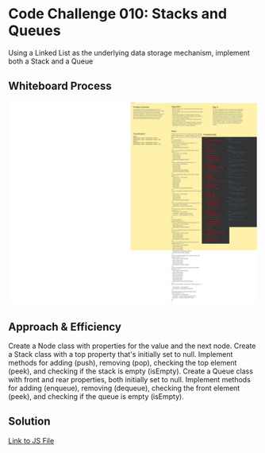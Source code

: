 # Code Challenge 010: Stacks and Queues

<!-- Description of the challenge -->

Using a Linked List as the underlying data storage mechanism, implement both a Stack and a Queue

## Whiteboard Process

<!-- Embedded whiteboard image -->

![Stacks](https://github.com/reedoooo/data-structures-and-algorithms/blob/bdc2795e7fc89a1bab8a5407707459baf2e5e8b8/javascript/reading-and-queue/Stack%20and%20Queue.jpeg)

## Approach & Efficiency

<!-- What approach did you take? Why? What is the Big O space/time for this approach? -->
Create a Node class with properties for the value and the next node.
Create a Stack class with a top property that's initially set to null.
Implement methods for adding (push), removing (pop), checking the top element (peek), and checking if the stack is empty (isEmpty).
Create a Queue class with front and rear properties, both initially set to null.
Implement methods for adding (enqueue), removing (dequeue), checking the front element (peek), and checking if the queue is empty (isEmpty).

## Solution

<!-- Show how to run your code, and examples of it in action -->

[Link to JS File](./index.js)
